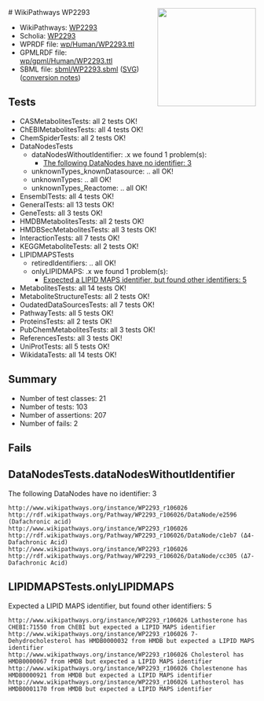<img style="float: right; width: 200px" src="../logo.png" />
# WikiPathways WP2293

* WikiPathways: [WP2293](https://identifiers.org/wikipathways:WP2293)
* Scholia: [WP2293](https://scholia.toolforge.org/wikipathways/WP2293)
* WPRDF file: [wp/Human/WP2293.ttl](../wp/Human/WP2293.ttl)
* GPMLRDF file: [wp/gpml/Human/WP2293.ttl](../wp/gpml/Human/WP2293.ttl)
* SBML file: [sbml/WP2293.sbml](../sbml/WP2293.sbml) ([SVG](../sbml/WP2293.svg)) ([conversion notes](../sbml/WP2293.txt))

## Tests
* CASMetabolitesTests: all 2 tests OK!
* ChEBIMetabolitesTests: all 4 tests OK!
* ChemSpiderTests: all 2 tests OK!
* DataNodesTests
    * dataNodesWithoutIdentifier: .x we found 1 problem(s):
        * [The following DataNodes have no identifier: 3](#d2d32fa2)
    * unknownTypes_knownDatasource: .. all OK!
    * unknownTypes: .. all OK!
    * unknownTypes_Reactome: .. all OK!
* EnsemblTests: all 4 tests OK!
* GeneralTests: all 13 tests OK!
* GeneTests: all 3 tests OK!
* HMDBMetabolitesTests: all 2 tests OK!
* HMDBSecMetabolitesTests: all 3 tests OK!
* InteractionTests: all 7 tests OK!
* KEGGMetaboliteTests: all 2 tests OK!
* LIPIDMAPSTests
    * retiredIdentifiers: .. all OK!
    * onlyLIPIDMAPS: .x we found 1 problem(s):
        * [Expected a LIPID MAPS identifier, but found other identifiers: 5](#48cc60bc)
* MetabolitesTests: all 14 tests OK!
* MetaboliteStructureTests: all 2 tests OK!
* OudatedDataSourcesTests: all 7 tests OK!
* PathwayTests: all 5 tests OK!
* ProteinsTests: all 2 tests OK!
* PubChemMetabolitesTests: all 3 tests OK!
* ReferencesTests: all 3 tests OK!
* UniProtTests: all 5 tests OK!
* WikidataTests: all 14 tests OK!


## Summary

* Number of test classes: 21
* Number of tests: 103
* Number of assertions: 207
* Number of fails: 2

## Fails

<a name="d2d32fa2" />

## DataNodesTests.dataNodesWithoutIdentifier

The following DataNodes have no identifier: 3
```
http://www.wikipathways.org/instance/WP2293_r106026 http://rdf.wikipathways.org/Pathway/WP2293_r106026/DataNode/e2596 (Dafachronic acid)
http://www.wikipathways.org/instance/WP2293_r106026 http://rdf.wikipathways.org/Pathway/WP2293_r106026/DataNode/c1eb7 (Δ4-Dafachronic Acid)
http://www.wikipathways.org/instance/WP2293_r106026 http://rdf.wikipathways.org/Pathway/WP2293_r106026/DataNode/cc305 (Δ7-Dafachronic Acid)
```

<a name="48cc60bc" />

## LIPIDMAPSTests.onlyLIPIDMAPS

Expected a LIPID MAPS identifier, but found other identifiers: 5
```
http://www.wikipathways.org/instance/WP2293_r106026 Lathosterone has CHEBI:71550 from ChEBI but expected a LIPID MAPS identifier
http://www.wikipathways.org/instance/WP2293_r106026 7-Dehydrocholesterol has HMDB0000032 from HMDB but expected a LIPID MAPS identifier
http://www.wikipathways.org/instance/WP2293_r106026 Cholesterol has HMDB0000067 from HMDB but expected a LIPID MAPS identifier
http://www.wikipathways.org/instance/WP2293_r106026 Cholestenone has HMDB0000921 from HMDB but expected a LIPID MAPS identifier
http://www.wikipathways.org/instance/WP2293_r106026 Lathosterol has HMDB0001170 from HMDB but expected a LIPID MAPS identifier
```

